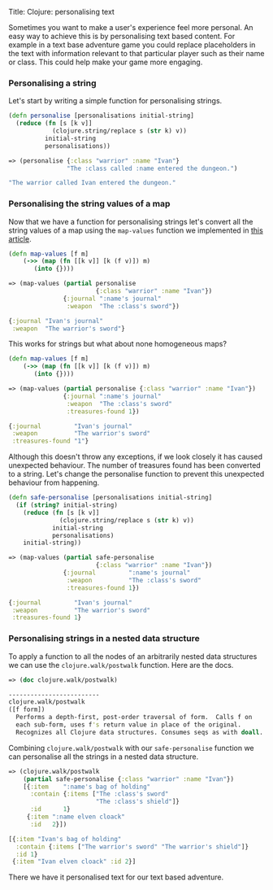 Title: Clojure: personalising text

Sometimes you want to make a user's experience feel more personal. An easy way to achieve this is by personalising text based content. For example in a text base adventure game you could replace placeholders in the text with information relevant to that particular player such as their name or class. This could help make your game more engaging.

### Personalising a string

Let's start by writing a simple function for personalising strings.

```clojure
(defn personalise [personalisations initial-string]
  (reduce (fn [s [k v]]
            (clojure.string/replace s (str k) v))
          initial-string
          personalisations))

=> (personalise {:class "warrior" :name "Ivan"}
                "The :class called :name entered the dungeon.")

"The warrior called Ivan entered the dungeon."
```

### Personalising the string values of a map

Now that we have a function for personalising strings let's convert all the string values of a map using the `map-values` function we implemented in [this article](https://andersmurphy.com/2018/11/10/clojure-map-values-and-keys.html).

```clojure
(defn map-values [f m]
    (->> (map (fn [[k v]] [k (f v)]) m)
       (into {})))

=> (map-values (partial personalise
                        {:class "warrior" :name "Ivan"})
               {:journal ":name's journal"
                :weapon  "The :class's sword"})

{:journal "Ivan's journal"
 :weapon  "The warrior's sword"}
```

This works for strings but what about none homogeneous maps?

```clojure
(defn map-values [f m]
    (->> (map (fn [[k v]] [k (f v)]) m)
       (into {})))

=> (map-values (partial personalise {:class "warrior" :name "Ivan"})
               {:journal ":name's journal"
                :weapon  "The :class's sword"
                :treasures-found 1})

{:journal         "Ivan's journal"
 :weapon          "The warrior's sword"
 :treasures-found "1"}
```

Although this doesn't throw any exceptions, if we look closely it has caused unexpected behaviour. The number of treasures found has been converted to a string. Let's change the personalise function to prevent this unexpected behaviour from happening.

```clojure
(defn safe-personalise [personalisations initial-string]
  (if (string? initial-string)
    (reduce (fn [s [k v]]
              (clojure.string/replace s (str k) v))
            initial-string
            personalisations)
    initial-string))

=> (map-values (partial safe-personalise
                        {:class "warrior" :name "Ivan"})
               {:journal         ":name's journal"
                :weapon          "The :class's sword"
                :treasures-found 1})

{:journal         "Ivan's journal"
 :weapon          "The warrior's sword"
 :treasures-found 1}
```

### Personalising strings in a nested data structure

To apply a function to all the nodes of an arbitrarily nested data structures we can use the `clojure.walk/postwalk` function. Here are the docs.

```clojure
=> (doc clojure.walk/postwalk)

-------------------------
clojure.walk/postwalk
([f form])
  Performs a depth-first, post-order traversal of form.  Calls f on
  each sub-form, uses f's return value in place of the original.
  Recognizes all Clojure data structures. Consumes seqs as with doall.
```

Combining `clojure.walk/postwalk` with our `safe-personalise` function we can personalise all the strings in a nested data structure.

```clojure
=> (clojure.walk/postwalk
    (partial safe-personalise {:class "warrior" :name "Ivan"})
    [{:item    ":name's bag of holding"
      :contain {:items ["The :class's sword"
                        "The :class's shield"]}
      :id      1}
     {:item ":name elven cloack"
      :id   2}])

[{:item "Ivan's bag of holding"
  :contain {:items ["The warrior's sword" "The warrior's shield"]}
  :id 1}
 {:item "Ivan elven cloack" :id 2}]
```

There we have it personalised text for our text based adventure.
